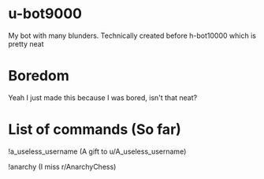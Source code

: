 # u-bot9000
My bot with many blunders. Technically created before h-bot10000 which is pretty neat

# Boredom
Yeah I just made this because I was bored, isn't that neat?

# List of commands (So far)
!a_useless_username (A gift to u/A_useless_username)

!anarchy (I miss r/AnarchyChess)
